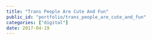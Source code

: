 ```yaml
---
title: "Trans People Are Cute And Fun"
public_id: "portfolio/trans_people_are_cute_and_fun"
categories: ["digital"]
date: 2017-04-19
---
```

